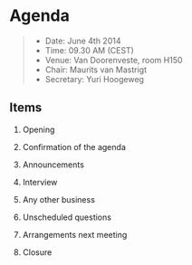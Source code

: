 # Agenda

> * Date: June 4th 2014
> * Time: 09.30 AM (CEST)
> * Venue: Van Doorenveste, room H150
> * Chair: Maurits van Mastrigt
> * Secretary: Yuri Hoogeweg


## Items

1. Opening

2. Confirmation of the agenda

3. Announcements

4. Interview

5. Any other business

6. Unscheduled questions

7. Arrangements next meeting

8. Closure